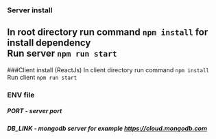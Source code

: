 ### Server install
In root directory run command `npm install` for install dependency\
Run server `npm run start`
---
###Client install (ReactJs)
In client directory run command `npm install`\
Run client `npm run start`
### ENV file
##### PORT - server port
##### DB_LINK - mongodb server for example https://cloud.mongodb.com